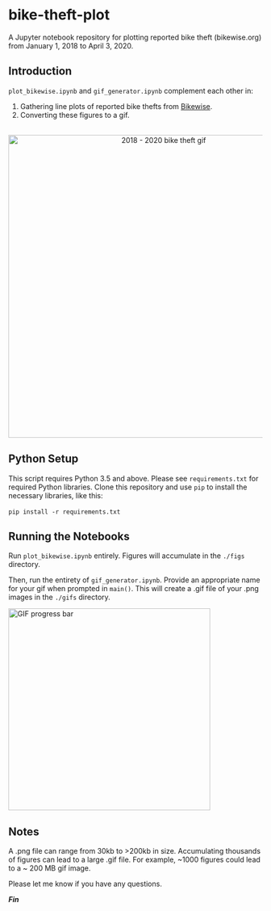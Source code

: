 # bike-theft-plot
A Jupyter notebook repository for plotting reported bike theft (bikewise.org) from January 1, 2018 to April 3, 2020.

## **Introduction**<br>
```plot_bikewise.ipynb``` and ```gif_generator.ipynb``` complement each other in:
1) Gathering line plots of reported bike thefts from [Bikewise](https://www.bikewise.org/).
2) Converting these figures to a gif.
<br><br>
<p align = 'center'>
<img src=https://i.imgur.com/RIcHkby.gif alt="2018 - 2020 bike theft gif"
    width=600><br>
</p>

## **Python Setup**<br>
This script requires Python 3.5 and above. Please see ```requirements.txt``` for required Python libraries. Clone this repository and use ```pip``` to install the necessary libraries, like this:<br><br>
```pip install -r requirements.txt```


## **Running the Notebooks**<br>
Run ```plot_bikewise.ipynb``` entirely. Figures will accumulate in the ```./figs``` directory.
<br>

Then, run the entirety of ```gif_generator.ipynb```. Provide an appropriate name for your gif when prompted in ```main()```. This will create a .gif file of your .png images in the ```./gifs``` directory.
<br>
<p align = 'left'>
<img src=https://i.imgur.com/USkyq0P.png alt="GIF progress bar"
    width=400>
</p>

## **Notes**<br>
A .png file can range from 30kb to >200kb in size. Accumulating thousands of figures can lead to a large .gif file. For example, ~1000 figures could lead to a ~ 200 MB gif image.

Please let me know if you have any questions.

***Fin***


